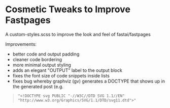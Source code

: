 # Cosmetic Tweaks to Improve Fastpages

A custom-styles.scss to improve the look and feel of fastai/fastpages

Improvements:
- better code and output padding
- cleaner code bordering
- more minimal output styling
- adds an elegant "OUTPUT" label to the output block
- fixes the font size of code snippets inside lists
- fixes bug whereby graphviz (gv) generates a DOCTYPE that shows up in the generated post (e.g.
> `"<!DOCTYPE svg PUBLIC "-//W3C//DTD SVG 1.1//EN"
 "http://www.w3.org/Graphics/SVG/1.1/DTD/svg11.dtd">"`

